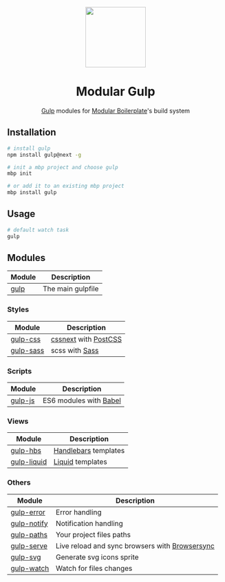 <p align="center">
    <a href="https://github.com/modularbp/modular-gulp">
        <img src="https://user-images.githubusercontent.com/4596862/37633827-4ed88a28-2bca-11e8-9f5e-f0ce25c30f0e.png" height="140">
    </a>
</p>
<h1 align="center">Modular Gulp</h1>
<p align="center"><a href="https://github.com/gulpjs/gulp/">Gulp</a> modules for <a href="https://github.com/modularbp/modular-boilerplate">Modular Boilerplate</a>'s build system</p>

## Installation
```sh
# install gulp
npm install gulp@next -g

# init a mbp project and choose gulp
mbp init

# or add it to an existing mbp project
mbp install gulp
```

## Usage
```sh
# default watch task
gulp
```

## Modules
| Module | Description |
| ------ | ----------- |
| [gulp] | The main gulpfile |

### Styles
| Module | Description |
| ------ | ----------- |
| [gulp-css] | [cssnext] with [PostCSS] |
| [gulp-sass] | scss with [Sass] |

### Scripts
| Module | Description |
| ------ | ----------- |
| [gulp-js] | ES6 modules with [Babel] |

### Views
| Module | Description |
| ------ | ----------- |
| [gulp-hbs] | [Handlebars] templates |
| [gulp-liquid] | [Liquid] templates |

### Others
| Module | Description |
| ------ | ----------- |
| [gulp-error] | Error handling |
| [gulp-notify] | Notification handling |
| [gulp-paths] | Your project files paths |
| [gulp-serve] | Live reload and sync browsers with [Browsersync] |
| [gulp-svg] | Generate svg icons sprite |
| [gulp-watch] | Watch for files changes |

[Modular Boilerplate]: https://github.com/modularbp/modular-boilerplate#readme
[gulp]: https://github.com/modularbp/modular-gulp
[gulp-css]: https://github.com/modularbp/modular-gulp/tree/master/modules/gulp-css
[gulp-sass]: https://github.com/modularbp/modular-gulp/tree/master/modules/gulp-sass
[gulp-error]: https://github.com/modularbp/modular-gulp/tree/master/modules/gulp-error
[gulp-hbs]: https://github.com/modularbp/modular-gulp/tree/master/modules/gulp-hbs
[gulp-liquid]: https://github.com/modularbp/modular-gulp/tree/master/modules/gulp-liquid
[gulp-js]: https://github.com/modularbp/modular-gulp/tree/master/modules/gulp-js
[gulp-notify]: https://github.com/modularbp/modular-gulp/tree/master/modules/gulp-notify
[gulp-paths]: https://github.com/modularbp/modular-gulp/tree/master/modules/gulp-paths
[gulp-serve]: https://github.com/modularbp/modular-gulp/tree/master/modules/gulp-serve
[gulp-svg]: https://github.com/modularbp/modular-gulp/tree/master/modules/gulp-svg
[gulp-watch]: https://github.com/modularbp/modular-gulp/tree/master/modules/gulp-watch

[cssnext]: https://github.com/MoOx/postcss-cssnext
[PostCSS]: https://github.com/postcss/postcss
[Sass]: https://github.com/sass/libsass
[Handlebars]: https://github.com/wycats/handlebars.js
[Liquid]: https://github.com/Shopify/liquid
[Babel]: https://github.com/babel/babel
[Browsersync]: https://github.com/Browsersync/browser-sync
